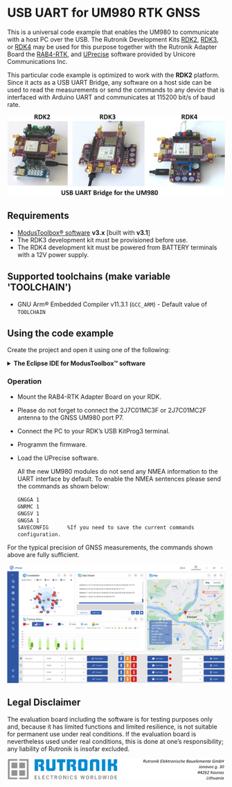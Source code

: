 # USB UART for UM980 RTK GNSS

This is a universal code example that enables the UM980 to communicate with a host PC over the USB. The Rutronik Development Kits [RDK2](https://github.com/RutronikSystemSolutions/RDK2_Documents), [RDK3](https://github.com/RutronikSystemSolutions/RDK3_Documents), or [RDK4](https://github.com/RutronikSystemSolutions/RDK4_Documents) may be used for this purpose together with the Rutronik Adapter Board the [RAB4-RTK](https://github.com/RutronikSystemSolutions/RAB_RTK_Hardware_Files), and [UPrecise](https://en.unicorecomm.com/download?id=4#tab) software provided by Unicore Communications Inc.

This particular code example is optimized to work with the **RDK2** platform. Since it acts as a USB UART Bridge, any software on a host side can be used to read the measurements or send the commands to any device that is interfaced with Arduino UART and communicates at 115200 bit/s of baud rate.

 <img src="images/UM980_with_RDKs.jpg" style="zoom:60%;" />



## Requirements

- [ModusToolbox® software](https://www.infineon.com/cms/en/design-support/tools/sdk/modustoolbox-software/) **v3.x** [built with **v3.1**]
- The RDK3 development kit must be provisioned before use.
- The RDK4 development kit must be powered from BATTERY terminals with a 12V power supply.

## Supported toolchains (make variable 'TOOLCHAIN')

- GNU Arm&reg; Embedded Compiler v11.3.1 (`GCC_ARM`) - Default value of `TOOLCHAIN`

## Using the code example

Create the project and open it using one of the following:

<details><summary><b>The Eclipse IDE for ModusToolbox&trade; software</b></summary>


1. Click the **New Application** link in the **Quick Panel** (or, use **File** > **New** > **ModusToolbox&trade; Application**). This launches the [Project Creator](https://www.infineon.com/ModusToolboxProjectCreator) tool.

2. Pick a kit supported by the code example from the list shown in the **Project Creator - Choose Board Support Package (BSP)** dialog.

   When you select a supported kit, the example is reconfigured automatically to work with the kit. To work with a different supported kit later, use the [Library Manager](https://www.infineon.com/ModusToolboxLibraryManager) to choose the BSP for the supported kit. You can use the Library Manager to select or update the BSP and firmware libraries used in this application. To access the Library Manager, click the link from the **Quick Panel**.

   You can also just start the application creation process again and select a different kit.

   If you want to use the application for a kit not listed here, you may need to update the source files. If the kit does not have the required resources, the application may not work.

3. In the **Project Creator - Select Application** dialog, choose the example by enabling the checkbox.

4. (Optional) Change the suggested **New Application Name**.

5. The **Application(s) Root Path** defaults to the Eclipse workspace which is usually the desired location for the application. If you want to store the application in a different location, you can change the *Application(s) Root Path* value. Applications that share libraries should be in the same root path.

6. Click **Create** to complete the application creation process.

For more details, see the [Eclipse IDE for ModusToolbox&trade; software user guide](https://www.infineon.com/MTBEclipseIDEUserGuide) (locally available at *{ModusToolbox&trade; software install directory}/docs_{version}/mt_ide_user_guide.pdf*).

</details>

### Operation

- Mount the RAB4-RTK Adapter Board on your RDK.

- Please do not forget to connect the 2J7C01MC3F or 2J7C01MC2F antenna to the GNSS UM980 port P7.

- Connect the PC to your RDK’s USB KitProg3 terminal.

- Programm the firmware.

- Load the UPrecise software.

  All the new UM980 modules do not send any NMEA information to the UART interface by default. To enable the NMEA sentences please send the commands as shown below:

  ```
  GNGGA 1
  GNRMC 1
  GNGSV 1
  GNGSA 1
  SAVECONFIG      %If you need to save the current commands configuration.
  ```

For the typical precision of GNSS measurements, the commands shown above are fully sufficient.

<img src="images/UM980_Test_Indoors.jpg" style="zoom:60%;" />

## Legal Disclaimer

The evaluation board including the software is for testing purposes only and, because it has limited functions and limited resilience, is not suitable for permanent use under real conditions. If the evaluation board is nevertheless used under real conditions, this is done at one’s responsibility; any liability of Rutronik is insofar excluded. 

<img src="images/rutronik_origin_kaunas.png" style="zoom:60%;" />



